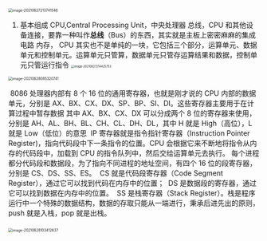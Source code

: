 <img src="/Users/wangfusheng/Library/Application Support/typora-user-images/image-20210627213741548.png" alt="image-20210627213741548" style="zoom:50%;" />



1. 基本组成
   	CPU,Central Processing Unit，中央处理器
   	总线，CPU 和其他设备连接，要靠一种叫作**总线**（Bus）的东西，其实就是主板上密密麻麻的集成电路
   	内存，
      CPU 其实也不是单纯的一块，它包括三个部分，运算单元、数据单元和控制单元。运算单元只管算，数据单元只管存运算结果和数据，控制单元只管运行指令
   	<img src="/Users/wangfusheng/Library/Application Support/typora-user-images/image-20210627214425753.png" alt="image-20210627214425753" style="zoom:40%;" />

<img src="/Users/wangfusheng/Library/Application Support/typora-user-images/image-20210628085320741.png" alt="image-20210628085320741" style="zoom:50%;" />

​		8086 处理器内部有 8 个 16 位的通用寄存器，也就是刚才说的 CPU 内部的数据单元，分别是 AX、BX、CX、DX、SP、BP、SI、DI。这些寄存器主要用于在计算过程中暂存数据
​		其中 AX、BX、CX、DX 可以分成两个 8 位的寄存器来使用，分别是 AH、AL、BH、BL、CH、CL、DH、DL，其中 H 就是 High（高位），L 就是 Low（低位）的意思
​		IP 寄存器就是指令指针寄存器（Instruction Pointer Register)，指向代码段中下一条指令的位置。CPU 会根据它来不断地将指令从内存的代码段中，加载到 CPU 的指令队列中，然后交给运算单元去执行。
​		每个进程都分代码段和数据段，为了指向不同进程的地址空间，有四个 16 位的段寄存器，分别是 CS、DS、SS、ES。
​		CS 就是代码段寄存器（Code Segment Register），通过它可以找到代码在内存中的位置；
​		DS 是数据段的寄存器，通过它可以找到数据在内存中的位置。
​		SS 是栈寄存器（Stack Register）。栈是程序运行中一个特殊的数据结构，数据的存取只能从一端进行，秉承后进先出的原则，push 就是入栈，pop 就是出栈。

​		<img src="/Users/wangfusheng/Library/Application Support/typora-user-images/image-20210628103412637.png" alt="image-20210628103412637" style="zoom:50%;" />		

